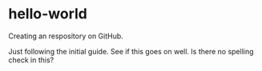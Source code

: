 # hello-world
Creating an respository on GitHub.

Just following the initial guide. See if this goes on well.
Is there no spelling check in this?

